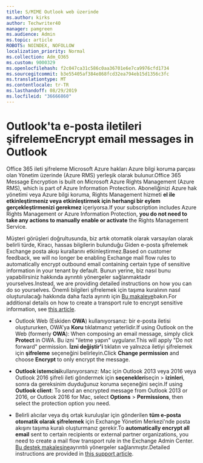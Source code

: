 ```yaml
---
title: S/MIME Outlook web üzerinde
ms.author: kirks
author: Techwriter40
manager: pamgreen
ms.audience: Admin
ms.topic: article
ROBOTS: NOINDEX, NOFOLLOW
localization_priority: Normal
ms.collection: Adm_O365
ms.custom: 9000329
ms.openlocfilehash: f2c047ca31c586c0aa36701e6e7ca9976cfd1734
ms.sourcegitcommit: b3e55405af384e868fcd32ea794eb15d1356c3fc
ms.translationtype: MT
ms.contentlocale: tr-TR
ms.lasthandoff: 08/29/2019
ms.locfileid: "36666860"
---
```

# <a name="encrypt-email-messages-in-outlook"></a><span data-ttu-id="8e5bc-102">Outlook'ta e-posta iletileri şifreleme</span><span class="sxs-lookup"><span data-stu-id="8e5bc-102">Encrypt email messages in Outlook</span></span>

<span data-ttu-id="8e5bc-103">Office 365 ileti şifreleme Microsoft Azure hakları Azure bilgi koruma parçası olan Yönetim üzerinde (Azure RMS) yerleşik olarak bulunur.</span><span class="sxs-lookup"><span data-stu-id="8e5bc-103">Office 365 Message Encryption is built on Microsoft Azure Rights Management (Azure RMS), which is part of Azure Information Protection.</span></span> <span data-ttu-id="8e5bc-104">Aboneliğinizi Azure hak yönetimi veya Azure bilgi koruma, Rights Management hizmeti **el ile etkinleştirmeniz veya etkinleştirmek için herhangi bir eylem gerçekleştirmenizi gerekmez** içeriyorsa.</span><span class="sxs-lookup"><span data-stu-id="8e5bc-104">If your subscription includes Azure Rights Management or Azure Information Protection, **you do not need to take any actions to manually enable or activate** the Rights Management Service.</span></span>

<span data-ttu-id="8e5bc-105">Müşteri görüşleri doğrultusunda, biz artık otomatik olarak varsayılan olarak belirli türde, Kiracı, hassas bilgilerin bulunduğu Giden e-posta şifrelemek Exchange posta akışı kurallarını etkinleştirmez.</span><span class="sxs-lookup"><span data-stu-id="8e5bc-105">Based on customer feedback, we will no longer be enabling Exchange mail flow rules to automatically encrypt outbound email containing certain type of sensitive information in your tenant by default.</span></span> <span data-ttu-id="8e5bc-106">Bunun yerine, biz nasıl bunu yapabilirsiniz hakkında ayrıntılı yönergeler sağlanmaktadır yourselves.</span><span class="sxs-lookup"><span data-stu-id="8e5bc-106">Instead, we are providing detailed instructions on how you can do so yourselves.</span></span> <span data-ttu-id="8e5bc-107">Önemli bilgileri şifrelemek için taşıma kuralının nasıl oluşturulacağı hakkında daha fazla ayrıntı için [Bu makaleye](https://aka.ms/OmeEtr)bakın.</span><span class="sxs-lookup"><span data-stu-id="8e5bc-107">For additional details on how to create a transport rule to encrypt sensitive information, see [this article](https://aka.ms/OmeEtr).</span></span>

- <span data-ttu-id="8e5bc-108">Outlook Web (Eskiden **OWA**) kullanıyorsanız: bir e-posta iletisi oluştururken, OWA'ya **Koru** tıklatmanız yeterlidir.</span><span class="sxs-lookup"><span data-stu-id="8e5bc-108">If using Outlook on the Web (formerly **OWA**): When composing an email message, simply click **Protect** in OWA.</span></span> <span data-ttu-id="8e5bc-109">Bu izni "iletme yapın" uygulanır.</span><span class="sxs-lookup"><span data-stu-id="8e5bc-109">This will apply "Do not forward" permission.</span></span> <span data-ttu-id="8e5bc-110">**İzni değiştir'i** tıklatın ve yalnızca iletiyi şifrelemek için **şifreleme** seçeneğini belirleyin.</span><span class="sxs-lookup"><span data-stu-id="8e5bc-110">Click **Change permission** and choose **Encrypt** to only encrypt the message.</span></span>

- <span data-ttu-id="8e5bc-111">**Outlook istemcisi**kullanıyorsanız: Mac için Outlook 2013 veya 2016 veya Outlook 2016 şifreli ileti göndermek için **seçenekleri**seçin > **izinleri**, sonra da gereksinim duyduğunuz koruma seçeneğini seçin.</span><span class="sxs-lookup"><span data-stu-id="8e5bc-111">If using **Outlook client**: To send an encrypted message from Outlook 2013 or 2016, or Outlook 2016 for Mac, select **Options** > **Permissions**, then select the protection option you need.</span></span>

- <span data-ttu-id="8e5bc-112">Belirli alıcılar veya dış ortak kuruluşlar için gönderilen **tüm e-posta otomatik olarak şifrelemek** için Exchange Yönetim Merkezi'nde posta akışını taşıma kuralı oluşturmanız gerekir.</span><span class="sxs-lookup"><span data-stu-id="8e5bc-112">To **automatically encrypt all email** sent to certain recipients or external partner organizations, you need to create a mail flow transport rule in the Exchange Admin Center.</span></span> <span data-ttu-id="8e5bc-113">[Bu destek makalesine](https://docs.microsoft.com/office365/securitycompliance/define-mail-flow-rules-to-encrypt-email#create-a-mail-flow-rule-to-encrypt-email-messages-with-the-new-ome-capabilities)ayrıntılı yönergeler sağlanmıştır.</span><span class="sxs-lookup"><span data-stu-id="8e5bc-113">Detailed instructions are provided in [this support article](https://docs.microsoft.com/office365/securitycompliance/define-mail-flow-rules-to-encrypt-email#create-a-mail-flow-rule-to-encrypt-email-messages-with-the-new-ome-capabilities).</span></span>

